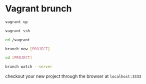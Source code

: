 # Vagrant brunch

```bash
vagrant up

vagrant ssh

cd /vagrant

brunch new [PROJECT]

cd [PROJECT]

brunch watch --server
```

checkout your new project through the browser at `localhost:3333`
